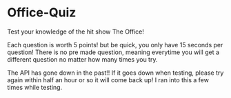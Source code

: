# Office-Quiz

Test your knowledge of the hit show The Office! 

Each question is worth 5 points! but be quick, you only have 15 seconds per question! 
There is no pre made question, meaning everytime you will get a different question no matter how many times you try.

The API has gone down in the past!! If it goes down when testing, please try again within half an hour or so it will come back up! I ran into this a few times while testing.
